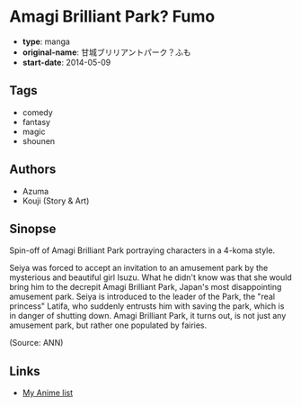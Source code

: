 # Amagi Brilliant Park? Fumo

-   **type**: manga
-   **original-name**: 甘城ブリリアントパーク？ふも
-   **start-date**: 2014-05-09

## Tags

-   comedy
-   fantasy
-   magic
-   shounen

## Authors

-   Azuma
-   Kouji (Story & Art)

## Sinopse

Spin-off of Amagi Brilliant Park portraying characters in a 4-koma style.

Seiya was forced to accept an invitation to an amusement park by the mysterious and beautiful girl Isuzu. What he didn't know was that she would bring him to the decrepit Amagi Brilliant Park, Japan's most disappointing amusement park. Seiya is introduced to the leader of the Park, the "real princess" Latifa, who suddenly entrusts him with saving the park, which is in danger of shutting down. Amagi Brilliant Park, it turns out, is not just any amusement park, but rather one populated by fairies.

(Source: ANN)

## Links

-   [My Anime list](https://myanimelist.net/manga/96014/Amagi_Brilliant_Park_Fumo)
